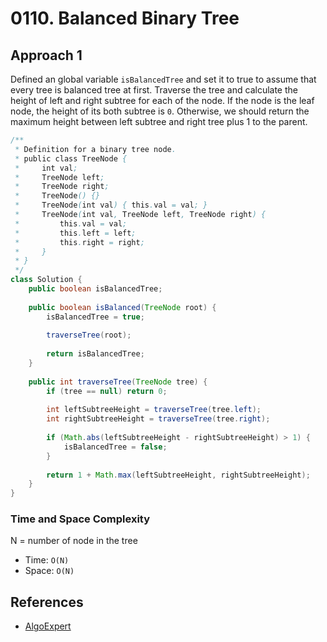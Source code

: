 # 0110. Balanced Binary Tree

## Approach 1
Defined an global variable `isBalancedTree` and set it to true to assume that every tree is balanced tree at first. Traverse the tree and calculate the height of left and right subtree for each of the node. If the node is the leaf node, the height of its both subtree is `0`. Otherwise, we should return the maximum height between left subtree and right tree plus 1 to the parent.

```Java
/**
 * Definition for a binary tree node.
 * public class TreeNode {
 *     int val;
 *     TreeNode left;
 *     TreeNode right;
 *     TreeNode() {}
 *     TreeNode(int val) { this.val = val; }
 *     TreeNode(int val, TreeNode left, TreeNode right) {
 *         this.val = val;
 *         this.left = left;
 *         this.right = right;
 *     }
 * }
 */
class Solution {
    public boolean isBalancedTree;
    
    public boolean isBalanced(TreeNode root) {
        isBalancedTree = true;
		
		traverseTree(root);
		
        return isBalancedTree;
    }
    
    public int traverseTree(TreeNode tree) {
		if (tree == null) return 0;
		
		int leftSubtreeHeight = traverseTree(tree.left);
		int rightSubtreeHeight = traverseTree(tree.right);
		
		if (Math.abs(leftSubtreeHeight - rightSubtreeHeight) > 1) {
			isBalancedTree = false;
		}
		
		return 1 + Math.max(leftSubtreeHeight, rightSubtreeHeight);
	}
}
```

### Time and Space Complexity

N = number of node in the tree
- Time: `O(N)`
- Space: `O(N)`

## References
- [AlgoExpert](https://www.algoexpert.io/questions/Height%20Balanced%20Binary%20Tree)